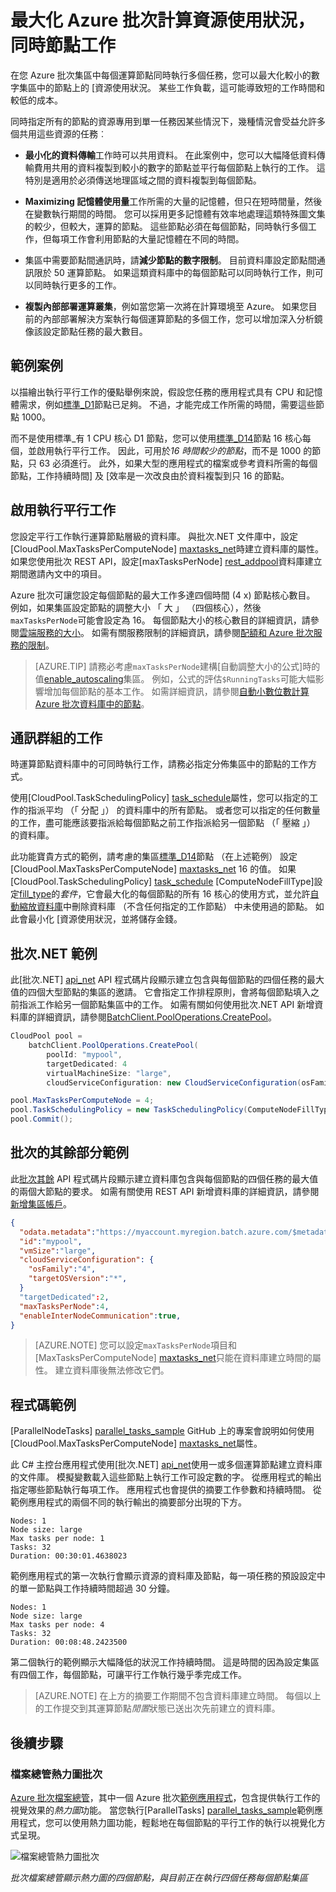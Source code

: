 <properties
    pageTitle="最大化批次節點搭配平行工作 |Microsoft Azure"
    description="增加 Azure 批次資料庫中的每個節點上使用較少的運算節點與執行同時工作效率，並降低成本"
    services="batch"
    documentationCenter=".net"
    authors="mmacy"
    manager="timlt"
    editor="" />

<tags
    ms.service="batch"
    ms.devlang="multiple"
    ms.topic="article"
    ms.tgt_pltfrm="vm-windows"
    ms.workload="big-compute"
    ms.date="10/25/2016"
    ms.author="marsma" />

# <a name="maximize-azure-batch-compute-resource-usage-with-concurrent-node-tasks"></a>最大化 Azure 批次計算資源使用狀況，同時節點工作

在您 Azure 批次集區中每個運算節點同時執行多個任務，您可以最大化較小的數字集區中的節點上的 [資源使用狀況。 某些工作負載，這可能導致短的工作時間和較低的成本。

同時指定所有的節點的資源專用到單一任務因某些情況下，幾種情況會受益允許多個共用這些資源的任務︰

 - **最小化的資料傳輸**工作時可以共用資料。 在此案例中，您可以大幅降低資料傳輸費用共用的資料複製到較小的數字的節點並平行每個節點上執行的工作。 這特別是適用於必須傳送地理區域之間的資料複製到每個節點。

 - **Maximizing 記憶體使用量**工作所需的大量的記憶體，但只在短時間量，然後在變數執行期間的時間。 您可以採用更多記憶體有效率地處理這類特殊圖文集的較少，但較大，運算的節點。 這些節點必須在每個節點，同時執行多個工作，但每項工作會利用節點的大量記憶體在不同的時間。

 - 集區中需要節點間通訊時，請**減少節點的數字限制**。 目前資料庫設定節點間通訊限於 50 運算節點。 如果這類資料庫中的每個節點可以同時執行工作，則可以同時執行更多的工作。

 - **複製內部部署運算叢集**，例如當您第一次將在計算環境至 Azure。 如果您目前的內部部署解決方案執行每個運算節點的多個工作，您可以增加深入分析鏡像該設定節點任務的最大數目。

## <a name="example-scenario"></a>範例案例

以描繪出執行平行工作的優點舉例來說，假設您任務的應用程式具有 CPU 和記憶體需求，例如[標準\_D1](../cloud-services/cloud-services-sizes-specs.md#general-purpose-d)節點已足夠。 不過，才能完成工作所需的時間，需要這些節點 1000。

而不是使用標準\_有 1 CPU 核心 D1 節點，您可以使用[標準\_D14](../cloud-services/cloud-services-sizes-specs.md#memory-intensive-d)節點 16 核心每個，並啟用執行平行工作。 因此，可用於*16 時間較少的節點*，而不是 1000 的節點，只 63 必須進行。 此外，如果大型的應用程式的檔案或參考資料所需的每個節點，工作持續時間] 及 [效率是一次改良由於資料複製到只 16 的節點。

## <a name="enable-parallel-task-execution"></a>啟用執行平行工作

您設定平行工作執行運算節點層級的資料庫。 與批次.NET 文件庫中，設定[CloudPool.MaxTasksPerComputeNode] [maxtasks_net]時建立資料庫的屬性。 如果您使用批次 REST API，設定[maxTasksPerNode] [rest_addpool]資料庫建立期間邀請內文中的項目。

Azure 批次可讓您設定每個節點的最大工作多達四個時間 (4 x) 節點核心數目。 例如，如果集區設定節點的調整大小 「 大 」 （四個核心），然後`maxTasksPerNode`可能會設定為 16。 每個節點大小的核心數目的詳細資訊，請參閱[雲端服務的大小](../cloud-services/cloud-services-sizes-specs.md)。 如需有關服務限制的詳細資訊，請參閱[配額和 Azure 批次服務的限制](batch-quota-limit.md)。

> [AZURE.TIP] 請務必考慮`maxTasksPerNode`建構[自動調整大小的公式]時的值[enable_autoscaling]集區。 例如，公式的評估`$RunningTasks`可能大幅影響增加每個節點的基本工作。 如需詳細資訊，請參閱[自動小數位數計算 Azure 批次資料庫中的節點](batch-automatic-scaling.md)。

## <a name="distribution-of-tasks"></a>通訊群組的工作

時運算節點資料庫中的可同時執行工作，請務必指定分佈集區中的節點的工作方式。

使用[CloudPool.TaskSchedulingPolicy] [task_schedule]屬性，您可以指定的工作的指派平均 （「 分配 」） 的資料庫中的所有節點。 或者您可以指定的任何數量的工作，盡可能應該要指派給每個節點之前工作指派給另一個節點 （「 壓縮 」） 的資料庫。

此功能寶貴方式的範例，請考慮的集區[標準\_D14](../cloud-services/cloud-services-sizes-specs.md#memory-intensive-d)節點 （在上述範例） 設定[CloudPool.MaxTasksPerComputeNode] [ maxtasks_net] 16 的值。 如果[CloudPool.TaskSchedulingPolicy] [ task_schedule] [ComputeNodeFillType]設定[fill_type]的*套件*，它會最大化的每個節點的所有 16 核心的使用方式，並允許[自動縮放資料庫](batch-automatic-scaling.md)中刪除資料庫 （不含任何指定的工作節點） 中未使用過的節點。 如此會最小化 [資源使用狀況，並將儲存金錢。

## <a name="batch-net-example"></a>批次.NET 範例

此[批次.NET] [ api_net] API 程式碼片段顯示建立包含與每個節點的四個任務的最大值的四個大型節點的集區的邀請。 它會指定工作排程原則，會將每個節點填入之前指派工作給另一個節點集區中的工作。 如需有關如何使用批次.NET API 新增資料庫的詳細資訊，請參閱[BatchClient.PoolOperations.CreatePool][poolcreate_net]。

```csharp
CloudPool pool =
    batchClient.PoolOperations.CreatePool(
        poolId: "mypool",
        targetDedicated: 4
        virtualMachineSize: "large",
        cloudServiceConfiguration: new CloudServiceConfiguration(osFamily: "4"));

pool.MaxTasksPerComputeNode = 4;
pool.TaskSchedulingPolicy = new TaskSchedulingPolicy(ComputeNodeFillType.Pack);
pool.Commit();
```

## <a name="batch-rest-example"></a>批次的其餘部分範例

此[批次其餘][ api_rest] API 程式碼片段顯示建立資料庫包含與每個節點的四個任務的最大值的兩個大節點的要求。 如需有關使用 REST API 新增資料庫的詳細資訊，請參閱[新增集區帳戶][rest_addpool]。

```json
{
  "odata.metadata":"https://myaccount.myregion.batch.azure.com/$metadata#pools/@Element",
  "id":"mypool",
  "vmSize":"large",
  "cloudServiceConfiguration": {
    "osFamily":"4",
    "targetOSVersion":"*",
  }
  "targetDedicated":2,
  "maxTasksPerNode":4,
  "enableInterNodeCommunication":true,
}
```

> [AZURE.NOTE] 您可以設定`maxTasksPerNode`項目和[MaxTasksPerComputeNode] [maxtasks_net]只能在資料庫建立時間的屬性。 建立資料庫後無法修改它們。

## <a name="code-sample"></a>程式碼範例

[ParallelNodeTasks] [ parallel_tasks_sample] GitHub 上的專案會說明如何使用[CloudPool.MaxTasksPerComputeNode] [maxtasks_net]屬性。

此 C# 主控台應用程式使用[批次.NET] [api_net]使用一或多個運算節點建立資料庫的文件庫。 模擬變數載入這些節點上執行工作可設定數的字。 從應用程式的輸出指定哪些節點執行每項工作。 應用程式也會提供的摘要工作參數和持續時間。 從範例應用程式的兩個不同的執行輸出的摘要部分出現的下方。

```
Nodes: 1
Node size: large
Max tasks per node: 1
Tasks: 32
Duration: 00:30:01.4638023
```

範例應用程式的第一次執行會顯示資源的資料庫及節點，每一項任務的預設設定中的單一節點與工作持續時間超過 30 分鐘。

```
Nodes: 1
Node size: large
Max tasks per node: 4
Tasks: 32
Duration: 00:08:48.2423500
```

第二個執行的範例顯示大幅降低的狀況工作持續時間。 這是時間的因為設定集區有四個工作，每個節點，可讓平行工作執行幾乎季完成工作。

> [AZURE.NOTE] 在上方的摘要工作期間不包含資料庫建立時間。 每個以上的工作提交到其運算節點*閒置*狀態已送出次先前建立的資料庫。

## <a name="next-steps"></a>後續步驟

### <a name="batch-explorer-heat-map"></a>檔案總管熱力圖批次

[Azure 批次檔案總管][batch_explorer]，其中一個 Azure 批次[範例應用程式][github_samples]，包含提供執行工作的視覺效果的*熱力圖*功能。 當您執行[ParallelTasks] [parallel_tasks_sample]範例應用程式，您可以使用熱力圖功能，輕鬆地在每個節點的平行工作的執行以視覺化方式呈現。

![檔案總管熱力圖批次][1]

*批次檔案總管顯示熱力圖的四個節點，與目前正在執行四個任務每個節點集區*

[api_net]: http://msdn.microsoft.com/library/azure/mt348682.aspx
[api_rest]: http://msdn.microsoft.com/library/azure/dn820158.aspx
[batch_explorer]: https://github.com/Azure/azure-batch-samples/tree/master/CSharp/BatchExplorer
[cloudpool]: https://msdn.microsoft.com/library/azure/microsoft.azure.batch.cloudpool.aspx
[enable_autoscaling]: https://msdn.microsoft.com/library/azure/dn820173.aspx
[fill_type]: https://msdn.microsoft.com/library/microsoft.azure.batch.common.computenodefilltype.aspx
[github_samples]: https://github.com/Azure/azure-batch-samples
[maxtasks_net]: http://msdn.microsoft.com/library/azure/microsoft.azure.batch.cloudpool.maxtaskspercomputenode.aspx
[rest_addpool]: https://msdn.microsoft.com/library/azure/dn820174.aspx
[parallel_tasks_sample]: https://github.com/Azure/azure-batch-samples/tree/master/CSharp/ArticleProjects/ParallelTasks
[poolcreate_net]: https://msdn.microsoft.com/library/azure/microsoft.azure.batch.pooloperations.createpool.aspx
[task_schedule]: https://msdn.microsoft.com/library/microsoft.azure.batch.cloudpool.taskschedulingpolicy.aspx

[1]: ./media/batch-parallel-node-tasks\heat_map.png
